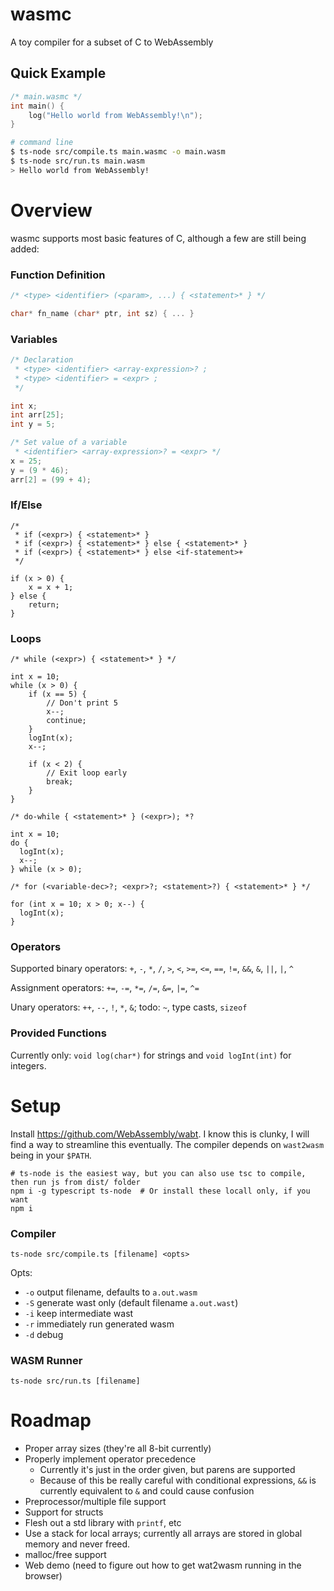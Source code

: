 # wasmc
A toy compiler for a subset of C to WebAssembly

## Quick Example

```c
/* main.wasmc */
int main() {
    log("Hello world from WebAssembly!\n");
}
```

```bash
# command line
$ ts-node src/compile.ts main.wasmc -o main.wasm
$ ts-node src/run.ts main.wasm
> Hello world from WebAssembly!
```

# Overview

wasmc supports most basic features of C, although a few are still being added:

### Function Definition

```c
/* <type> <identifier> (<param>, ...) { <statement>* } */

char* fn_name (char* ptr, int sz) { ... }
```

### Variables
```c
/* Declaration
 * <type> <identifier> <array-expression>? ;
 * <type> <identifier> = <expr> ;
 */

int x;
int arr[25];
int y = 5;

/* Set value of a variable
 * <identifier> <array-expression>? = <expr> */
x = 25;
y = (9 * 46);
arr[2] = (99 + 4);
```

### If/Else
```
/* 
 * if (<expr>) { <statement>* }
 * if (<expr>) { <statement>* } else { <statement>* }
 * if (<expr>) { <statement>* } else <if-statement>+
 */

if (x > 0) {
    x = x + 1;
} else {
    return;
}
```

### Loops
```
/* while (<expr>) { <statement>* } */

int x = 10;
while (x > 0) {
    if (x == 5) {
        // Don't print 5
        x--;
        continue;
    }
    logInt(x);
    x--;

    if (x < 2) {
        // Exit loop early
        break;
    }
}

/* do-while { <statement>* } (<expr>); *?

int x = 10;
do {
  logInt(x);
  x--;
} while (x > 0);

/* for (<variable-dec>?; <expr>?; <statement>?) { <statement>* } */

for (int x = 10; x > 0; x--) {
  logInt(x);
}
```

### Operators

Supported binary operators: `+`, `-`, `*`, `/`, `>`, `<`, `>=`, `<=`, `==`, `!=`, `&&`, `&`, `||`, `|`, `^`

Assignment operators: `+=`, `-=`, `*=`, `/=`, `&=`, `|=`, `^=`

Unary operators: `++`, `--`, `!`, `*`, `&`; todo: `~`, type casts, `sizeof`

### Provided Functions

Currently only: `void log(char*)` for strings and `void logInt(int)` for integers.

# Setup

Install https://github.com/WebAssembly/wabt.
I know this is clunky, I will find a way to streamline this eventually.
The compiler depends on `wast2wasm` being in your `$PATH`.

```
# ts-node is the easiest way, but you can also use tsc to compile, then run js from dist/ folder
npm i -g typescript ts-node  # Or install these locall only, if you want
npm i
```

### Compiler

```ts-node src/compile.ts [filename] <opts>```

Opts:

* `-o` output filename, defaults to `a.out.wasm`
* `-S` generate wast only (default filename `a.out.wast`)
* `-i` keep intermediate wast
* `-r` immediately run generated wasm
* `-d` debug

### WASM Runner

```ts-node src/run.ts [filename]```

# Roadmap

* Proper array sizes (they're all 8-bit currently)
* Properly implement operator precedence
  - Currently it's just in the order given, but parens are supported
  - Because of this be really careful with conditional expressions, `&&` is currently equivalent to `&`
    and could cause confusion
* Preprocessor/multiple file support
* Support for structs
* Flesh out a std library with `printf`, etc
* Use a stack for local arrays; currently all arrays are stored in global memory and never freed.
* malloc/free support
* Web demo (need to figure out how to get wat2wasm running in the browser)
